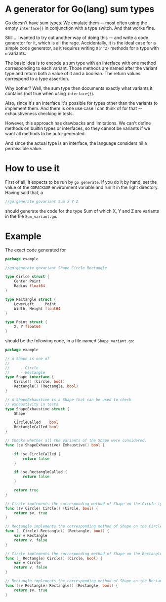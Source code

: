# A generator for Go(lang) sum types

Go doesn't have sum types. We emulate them -- most often using the empty
`interface{}` in conjunction with a type switch. And that works fine.

Still... I wanted to try out another way of doing this -- and write a code
generator for it, which is all the rage. Accidentally, it is the ideal case for
a simple code generator, as it requires writing `O(n^2)` methods for a type
with `n` variants.

The basic idea is to encode a sum type with an interface with one method
corresponding to each variant. Those methods are named after the variant type
and return both a value of it and a boolean. The return values correspond to a
type assertion.

Why bother? Well, the sum type then documents exactly what variants it
contains (not true when using `interface{}`).

Also, since it's an interface it's possible for types other than the variants
to implement them. And there is one use case I can think of for that --
exhaustiveness checking in tests.

However, this approach has drawbacks and limitations. We can't define methods
on builtin types or interfaces, so they cannot be variants if we want all
methods to be auto-generated.

And since the actual type is an interface, the language considers nil a
permissible value.

# How to use it

First of all, it expects to be run by `go generate`. If you do it by hand, set
the value of the `GOPACKAGE` environment variable and run it in the right
directory. Having said that, a

```go
//go:generate govariant Sum X Y Z
```

should generate the code for the type Sum of which X, Y and Z are variants in
the file `Sum_variant.go`.

# Example

The exact code generated for

```go
package example

//go:generate govariant Shape Circle Rectangle

type Cirlce struct {
	Center Point
	Radius float64
}

type Rectangle struct {
	LowerLeft     Point
	Width, Height float64
}

type Point struct {
	X, Y float64
}
```

should be the following code, in a file named `Shape_variant.go`:

```go
package example

// A Shape is one of
//
//     - Circle
//     - Rectangle
type Shape interface {
	Circle() (Circle, bool)
	Rectangle() (Rectangle, bool)
}

// A ShapeExhaustive is a Shape that can be used to check
// exhaustivity in tests
type ShapeExhaustive struct {
	Shape

	CircleCalled    bool
	RectangleCalled bool
}

// Checks whether all the variants of the Shape were considered.
func (se ShapeExhaustive) Exhaustive() bool {

	if !se.CircleCalled {
		return false
	}

	if !se.RectangleCalled {
		return false
	}

	return true
}

// Circle implements the corresponding method of Shape on the Circle type.
func (sv Circle) Circle() (Circle, bool) {
	return sv, true
}

// Rectangle implements the corresponding method of Shape on the Circle type.
func (_ Circle) Rectangle() (Rectangle, bool) {
	var v Rectangle
	return v, false
}

// Circle implements the corresponding method of Shape on the Rectangle type.
func (_ Rectangle) Circle() (Circle, bool) {
	var v Circle
	return v, false
}

// Rectangle implements the corresponding method of Shape on the Rectangle type.
func (sv Rectangle) Rectangle() (Rectangle, bool) {
	return sv, true
}
```
